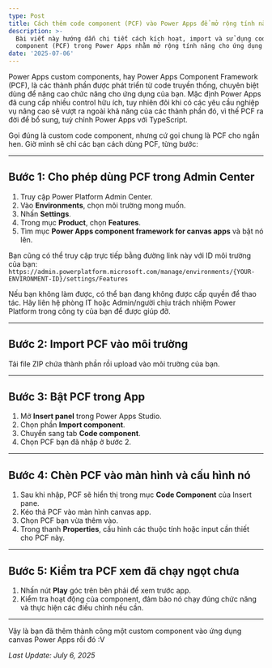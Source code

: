 ```yaml
---
type: Post
title: Cách thêm code component (PCF) vào Power Apps để mở rộng tính năng
description: >-
  Bài viết này hướng dẫn chi tiết cách kích hoạt, import và sử dụng code
  component (PCF) trong Power Apps nhằm mở rộng tính năng cho ứng dụng canvas.
date: '2025-07-06'
---
```


Power Apps custom components, hay Power Apps Component Framework (PCF), là các thành phần được phát triển từ code truyền thống, chuyên biệt dùng để nâng cao chức năng cho ứng dụng của bạn. Mặc định Power Apps đã cung cấp nhiều control hữu ích, tuy nhiên đôi khi có các yêu cầu nghiệp vụ nâng cao sẽ vượt ra ngoài khả năng của các thành phần đó, vì thế PCF ra đời để bổ sung, tuỳ chỉnh Power Apps với TypeScript.

Gọi đúng là custom code component, nhưng cứ gọi chung là PCF cho ngắn hen. Giờ mình sẽ chỉ các bạn cách dùng PCF, từng bước:

---

## Bước 1: Cho phép dùng PCF trong Admin Center

1. Truy cập Power Platform Admin Center.  
2. Vào **Environments**, chọn môi trường mong muốn.  
3. Nhấn **Settings**.  
4. Trong mục **Product**, chọn **Features**.  
5. Tìm mục **Power Apps component framework for canvas apps** và bật nó lên.

Bạn cũng có thể truy cập trực tiếp bằng đường link này với ID môi trường của bạn:  
`https://admin.powerplatform.microsoft.com/manage/environments/{YOUR-ENVIRONMENT-ID}/settings/Features`

Nếu bạn không làm được, có thể bạn đang không được cấp quyền để thao tác. Hãy liên hệ phòng IT hoặc Admin/người chịu trách nhiệm Power Platform trong công ty của bạn để được giúp đỡ.

---

## Bước 2: Import PCF vào môi trường

Tải file ZIP chứa thành phần rồi upload vào môi trường của bạn.

---

## Bước 3: Bật PCF trong App

1. Mở **Insert panel** trong Power Apps Studio.  
2. Chọn phần **Import component**.  
3. Chuyển sang tab **Code component**.  
4. Chọn PCF bạn đã nhập ở bước 2.

---

## Bước 4: Chèn PCF vào màn hình và cấu hình nó

1. Sau khi nhập, PCF sẽ hiển thị trong mục **Code Component** của Insert pane.  
2. Kéo thả PCF vào màn hình canvas app.  
3. Chọn PCF bạn vừa thêm vào.  
4. Trong thanh **Properties**, cấu hình các thuộc tính hoặc input cần thiết cho PCF này.

---

## Bước 5: Kiểm tra PCF xem đã chạy ngọt chưa

1. Nhấn nút **Play** góc trên bên phải để xem trước app.  
2. Kiểm tra hoạt động của component, đảm bảo nó chạy đúng chức năng và thực hiện các điều chỉnh nếu cần.

---

Vậy là bạn đã thêm thành công một custom component vào ứng dụng canvas Power Apps rồi đó :V

_Last Update: July 6, 2025_
